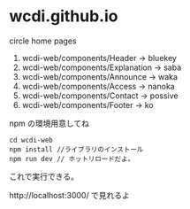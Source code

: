 # wcdi.github.io

circle home pages

1. wcdi-web/components/Header -> bluekey
2. wcdi-web/components/Explanation -> saba
3. wcdi-web/components/Announce -> waka
4. wcdi-web/components/Access -> nanoka
5. wcdi-web/components/Contact -> possive
6. wcdi-web/components/Footer -> ko

npm の環境用意してね

```
cd wcdi-web
npm install //ライブラリのインストール
npm run dev // ホットリロードだよ。
```

これで実行できる。 

http://localhost:3000/ で見れるよ
